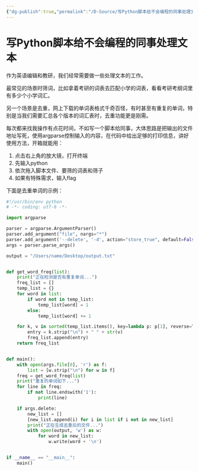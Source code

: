 ```yaml
---
{"dg-publish":true,"permalink":"/D-Source/写Python脚本给不会编程的同事处理文本/","created":"2022-06-15T09:59:13.000+08:00"}
---
```


# 写Python脚本给不会编程的同事处理文本
作为英语编辑和教研，我们经常需要做一些处理文本的工作。

最常见的场景时筛词，比如拿着考研的词表去匹配小学的词表，看看考研考纲词里有多少个小学词汇。

另一个场景是去重，网上下载的单词表格式千奇百怪，有时甚至有重复的单词，特别是当我们需要汇总各个版本的词汇表时，去重功能更是刚需。

每次都来找我操作有点花时间，不如写一个脚本给同事，大体思路是把输出的文件地址写死，使用argparse控制输入的内容，在代码中给出足够的打印信息，讲好使用方法，开箱就能用：
1. 点击右上角的放大镜，打开终端
2. 先输入python
3. 依次拖入脚本文件、要筛的词表和筛子
4. 如果有特殊需求，输入flag

下面是去重单词的示例：

```Python
#!/usr/bin/env python
# -*- coding: utf-8 -*-

import argparse

parser = argparse.ArgumentParser()
parser.add_argument("file", nargs="*")
parser.add_argument('--delete', '-d', action="store_true", default=False, help="Delete Repeated Words")
args = parser.parse_args()

output = "/Users/name/Desktop/output.txt"


def get_word_freq(list):
    print("正在检测是否有重复单词...")
    freq_list = []
    temp_list = {}
    for word in list:
        if word not in temp_list:
            temp_list[word] = 1
        else:
            temp_list[word] += 1

    for k, v in sorted(temp_list.items(), key=lambda p: p[1], reverse=True):
        entry = k.strip("\n") + " " + str(v)
        freq_list.append(entry)
    return freq_list


def main():
    with open(args.file[0], 'r') as f:
        list = [w.strip("\n") for w in f]
    freq = get_word_freq(list)
    print("重复的单词如下...")
    for line in freq:
        if not line.endswith('1'):
            print(line)

    if args.delete:
        new_list = []
        [new_list.append(i) for i in list if i not in new_list]
        print("正在生成去重后的文件...")
        with open(output, 'w') as w:
            for word in new_list:
                w.write(word + '\n')


if __name__ == "__main__":
    main()

```